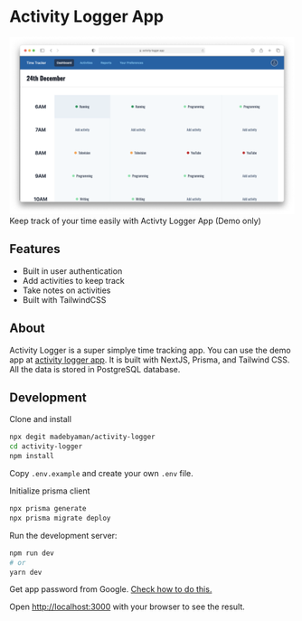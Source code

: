 # Activity Logger App

![Activity Logger App](./public/screenshot.png)
Keep track of your time easily with Activty Logger App (Demo only)

## Features

- Built in user authentication
- Add activities to keep track
- Take notes on activities
- Built with TailwindCSS

## About

Activity Logger is a super simplye time tracking app. You can use the demo app at [activity logger app](https://activity-logger.vercel.app/). It is built with NextJS, Prisma, and Tailwind CSS. All the data is stored in PostgreSQL database.

## Development

Clone and install

```bash
npx degit madebyaman/activity-logger
cd activity-logger
npm install
```

Copy `.env.example` and create your own `.env` file.

Initialize prisma client

```bash
npx prisma generate
npx prisma migrate deploy
```

Run the development server:

```bash
npm run dev
# or
yarn dev
```

Get app password from Google. [Check how to do this.](support.google.com/accounts/answer/185833)

Open [http://localhost:3000](http://localhost:3000) with your browser to see the result.
